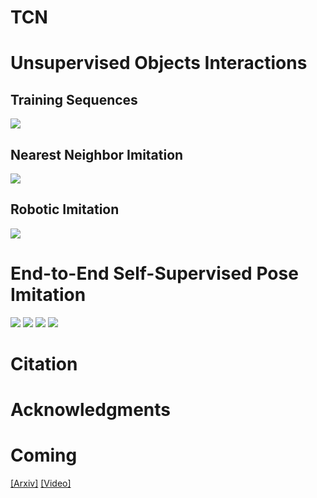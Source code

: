 # TCN

# Unsupervised Objects Interactions

## Training Sequences
<img src='figs/pouring_data.mov.gif'>

## Nearest Neighbor Imitation
<img src='figs/pouring_data.mov.gif'>

## Robotic Imitation
<img src='figs/pouring_robot.mov.gif'>


# End-to-End Self-Supervised Pose Imitation

<img src='figs/pose_squat.mov.gif'>
<img src='pose_atomic.mov.gif'>
<img src='pose_failures.mov.gif'>
<img src='pose_jeff_long.mov.gif'>

# Citation

# Acknowledgments

# Coming
[[Arxiv]](https://arxiv.org) [[Video]](http://youtube.com)
